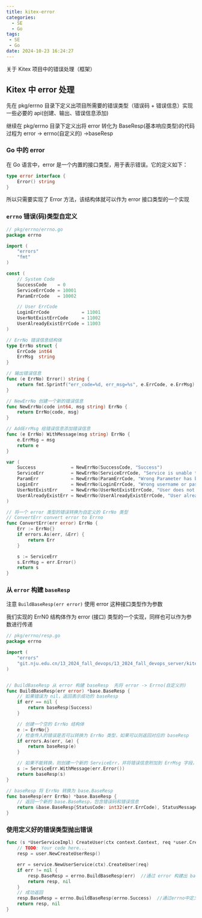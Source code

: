 ```yaml
---
title: kitex-error
categories:
  - SE
  - Go
tags:
 - SE
 - Go
date: 2024-10-23 16:24:27
---
```



关于 Kitex 项目中的错误处理（框架）

<!--more-->

## Kitex 中 error 处理

先在 pkg/errno 目录下定义出项目所需要的错误类型（错误码 + 错误信息）实现一些必要的 api(创建、输出、错误信息添加)

继续在 pkg/errno 目录下定义出将 error 转化为 BaseResp(基本响应类型)的代码 过程为 error -> errno(自定义的) ->baseResp 

### Go 中的 error

在 Go 语言中，error 是一个内置的接口类型，用于表示错误。它的定义如下：

```go
type error interface {
    Error() string
}
```

所以只需要实现了 Error 方法，该结构体就可以作为 error 接口类型的一个实现

### `errno` 错误(码)类型自定义

```go
// pkg/errno/errno.go
package errno

import (
	"errors"
	"fmt"
)

const (
	// System Code
	SuccessCode    = 0
	ServiceErrCode = 10001
	ParamErrCode   = 10002

	// User ErrCode
	LoginErrCode            = 11001
	UserNotExistErrCode     = 11002
	UserAlreadyExistErrCode = 11003
)

// ErrNo 错误信息结构体
type ErrNo struct {
	ErrCode int64
	ErrMsg  string
}

// 输出错误信息 
func (e ErrNo) Error() string {
	return fmt.Sprintf("err_code=%d, err_msg=%s", e.ErrCode, e.ErrMsg)
}

// NewErrNo 创建一个新的错误信息
func NewErrNo(code int64, msg string) ErrNo {
	return ErrNo{code, msg}
}

// AddErrMsg 给错误信息添加错误信息
func (e ErrNo) WithMessage(msg string) ErrNo {
	e.ErrMsg = msg
	return e
}

var (
	Success             = NewErrNo(SuccessCode, "Success")
	ServiceErr          = NewErrNo(ServiceErrCode, "Service is unable to start successfully")
	ParamErr            = NewErrNo(ParamErrCode, "Wrong Parameter has been given")
	LoginErr            = NewErrNo(LoginErrCode, "Wrong username or password")
	UserNotExistErr     = NewErrNo(UserNotExistErrCode, "User does not exists")
	UserAlreadyExistErr = NewErrNo(UserAlreadyExistErrCode, "User already exists")
)

// 将一个 error 类型的错误转换为自定义的 ErrNo 类型
// ConvertErr convert error to Errno
func ConvertErr(err error) ErrNo {
	Err := ErrNo{}
	if errors.As(err, &Err) {
		return Err
	}

	s := ServiceErr
	s.ErrMsg = err.Error()
	return s
}

```

### 从 `error` 构建 `baseResp`

注意 `BuildBaseResp(err error)` 使用 error 这种接口类型作为参数

我们实现的 ErrN0 结构体作为 error (接口) 类型的一个实现，同样也可以作为参数进行传递

```go
// pkg/errno/resp.go
package errno

import (
	"errors"
	"git.nju.edu.cn/13_2024_fall_devops/13_2024_fall_devops_server/kitex_gen/base"
)


// BuildBaseResp 从 error 构建 baseResp  先将 error -> Errno(自定义的)
func BuildBaseResp(err error) *base.BaseResp {
	// 如果错误为 nil，返回表示成功的 baseResp
	if err == nil {
		return baseResp(Success)
	}

	// 创建一个空的 ErrNo 结构体
	e := ErrNo{}
	// 检查传入的错误是否可以转换为 ErrNo 类型，如果可以则返回对应的 baseResp
	if errors.As(err, &e) {
		return baseResp(e)
	}

	// 如果不能转换，则创建一个新的 ServiceErr，并将错误信息附加到 ErrMsg 字段，返回对应的 baseResp
	s := ServiceErr.WithMessage(err.Error())
	return baseResp(s)
}

// baseResp 将 ErrNo 转换为 base.BaseResp
func baseResp(err ErrNo) *base.BaseResp {
	// 返回一个新的 base.BaseResp，包含错误码和错误信息
	return &base.BaseResp{StatusCode: int32(err.ErrCode), StatusMessage: err.ErrMsg}
}

```



### 使用定义好的错误类型抛出错误

```go
func (s *UserServiceImpl) CreateUser(ctx context.Context, req *user.CreateUserReq) (resp *user.CreateUserResp, err error) {
	// TODO: Your code here...
	resp = user.NewCreateUserResp()

	err = service.NewUserService(ctx).CreateUser(req)
	if err != nil {
		resp.BaseResp = errno.BuildBaseResp(err)  //通过 error 构建出 baseresp 返回 
		return resp, nil
	}
	// 成功返回
	resp.BaseResp = errno.BuildBaseResp(errno.Success)  //通过errno中定义的Success直接构建 resp返回 
	return resp, nil
}
```

